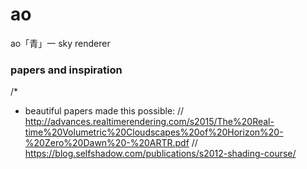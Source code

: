 # ao
ao「青」一 sky renderer

### papers and inspiration

/*
 * beautiful papers made this possible:
// http://advances.realtimerendering.com/s2015/The%20Real-time%20Volumetric%20Cloudscapes%20of%20Horizon%20-%20Zero%20Dawn%20-%20ARTR.pdf
// https://blog.selfshadow.com/publications/s2012-shading-course/
